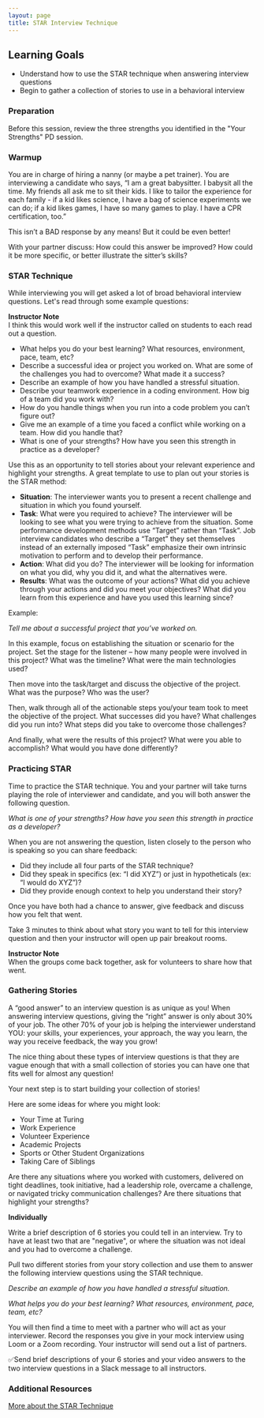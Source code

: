 ```yaml
---
layout: page
title: STAR Interview Technique
---
```


## Learning Goals
* Understand how to use the STAR technique when answering interview questions
* Begin to gather a collection of stories to use in a behavioral interview

### Preparation
Before this session, review the three strengths you identified in the "Your Strengths" PD session.

### Warmup
You are in charge of hiring a nanny (or maybe a pet trainer). You are interviewing a candidate who says, “I am a great babysitter. I babysit all the time. My friends all ask me to sit their kids. I like to tailor the experience for each family - if a kid likes science, I have a bag of science experiments we can do; if a kid likes games, I have so many games to play. I have a CPR certification, too.”

This isn’t a BAD response by any means! But it could be even better!

<section class="call-to-action" markdown="1">
With your partner discuss: How could this answer be improved? How could it be more specific, or better illustrate the sitter’s skills?
</section>

### STAR Technique

While interviewing you will get asked a lot of broad behavioral interview questions. Let's read through some example questions:

<aside class="instructor-notes" markdown="1">
<p><strong>Instructor Note</strong><br> I think this would work well if the instructor called on students to each read out a question. </p>
</aside>

* What helps you do your best learning? What resources, environment, pace, team, etc?
* Describe a successful idea or project you worked on. What are some of the challenges you had to overcome? What made it a success?
* Describe an example of how you have handled a stressful situation.
* Describe your teamwork experience in a coding environment. How big of a team did you work with?
* How do you handle things when you run into a code problem you can’t figure out?
* Give me an example of a time you faced a conflict while working on a team. How did you handle that?
* What is one of your strengths? How have you seen this strength in practice as a developer? 

Use this as an opportunity to tell stories about your relevant experience and highlight your strengths. A great template to use to plan out your stories is the STAR method:

* **Situation**: The interviewer wants you to present a recent challenge and situation in which you found yourself.
* **Task**: What were you required to achieve? The interviewer will be looking to see what you were trying to achieve from the situation. Some performance development methods use “Target” rather than “Task”. Job interview candidates who describe a “Target” they set themselves instead of an externally imposed “Task” emphasize their own intrinsic motivation to perform and to develop their performance.
* **Action**: What did you do? The interviewer will be looking for information on what you did, why you did it, and what the alternatives were.
* **Results**: What was the outcome of your actions? What did you achieve through your actions and did you meet your objectives? What did you learn from this experience and have you used this learning since?

Example:

*Tell me about a successful project that you’ve worked on.*

In this example, focus on establishing the situation or scenario for the project. Set the stage for the listener – how many people were involved in this project? What was the timeline? What were the main technologies used?

Then move into the task/target and discuss the objective of the project. What was the purpose? Who was the user?

Then, walk through all of the actionable steps you/your team took to meet the objective of the project. What successes did you have? What challenges did you run into? What steps did you take to overcome those challenges?

And finally, what were the results of this project? What were you able to accomplish? What would you have done differently?

### Practicing STAR

Time to practice the STAR technique. You and your partner will take turns playing the role of interviewer and candidate, and you will both answer the following question. 

*What is one of your strengths? How have you seen this strength in practice as a developer?*

When you are not answering the question, listen closely to the person who is speaking so you can share feedback:
* Did they include all four parts of the STAR technique?
* Did they speak in specifics (ex: “I did XYZ”) or just in hypotheticals (ex: “I would do XYZ”)?
* Did they provide enough context to help you understand their story?

Once you have both had a chance to answer, give feedback and discuss how you felt that went.

<section class="call-to-action" markdown="1">
Take 3 minutes to think about what story you want to tell for this interview question and then your instructor will open up pair breakout rooms.
</section>


<aside class="instructor-notes" markdown="1">
<p><strong>Instructor Note</strong><br>When the groups come back together, ask for volunteers to share how that went.</p>
</aside>

### Gathering Stories

A “good answer” to an interview question is as unique as you! When answering interview questions, giving the “right” answer is only about 30% of your job. The other 70% of your job is helping the interviewer understand YOU: your skills, your experiences, your approach, the way you learn, the way you receive feedback, the way you grow!

The nice thing about these types of interview questions is that they are vague enough that with a small collection of stories you can have one that fits well for almost any question!

Your next step is to start building your collection of stories!

Here are some ideas for where you might look:

* Your Time at Turing
* Work Experience
* Volunteer Experience
* Academic Projects
* Sports or Other Student Organizations
* Taking Care of Siblings

Are there any situations where you worked with customers, delivered on tight deadlines, took initiative, had a leadership role, overcame a challenge, or navigated tricky communication challenges? Are there situations that highlight your strengths?

<section class='call-to-action' markdown='1'>

**Individually**

Write a brief description of 6 stories you could tell in an interview. Try to have at least two that are "negative", or where the situation was not ideal and you had to overcome a challenge.

Pull two different stories from your story collection and use them to answer the following interview questions using the STAR technique.

*Describe an example of how you have handled a stressful situation.*

*What helps you do your best learning? What resources, environment, pace, team, etc?*

You will then find a time to meet with a partner who will act as your interviewer. Record the responses you give in your mock interview using Loom or a Zoom recording. Your instructor will send out a list of partners.

✅Send brief descriptions of your 6 stories and your video answers to the two interview questions in a Slack message to all instructors.

</section>

### Additional Resources
[More about the STAR Technique](https://www.indeed.com/career-advice/interviewing/how-to-use-the-star-interview-response-technique)
